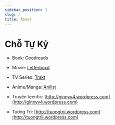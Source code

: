 ```yaml
---
sidebar_position: 1
slug: /
title: About
---
```

# Chỗ Tự Kỷ
+ Book: [Goodreads](https://www.goodreads.com/user/show/40601906)
+ Movie: [Letterboxd](https://letterboxd.com/giinny9x)
+ TV Series: [Trakt](https://trakt.tv/users/jarvis-12650888)
+ Anime/Manga: [Anilist](https://anilist.co/user/LittleMy)


+ Truyện teenfic: [http://ginnyv4.wordpress.com](http://ginnyv4.wordpress.com)
+ Tương Tri: [http://tuongtrii.wordpress.com](http://tuongtrii.wordpress.com)

